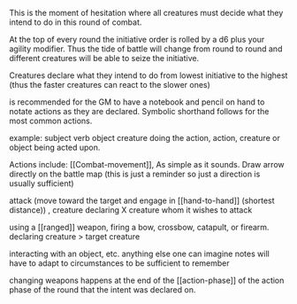This is the moment of hesitation where all creatures must decide what they intend to do in this round of combat.

At the top of every round the initiative order is rolled by a d6 plus your agility modifier. Thus the tide of battle will change from round to round and different creatures will be able to seize the initiative.

Creatures declare what they intend to do from lowest initiative to the highest (thus the faster creatures can react to the slower ones)

is recommended for the GM to have a notebook and pencil on hand to notate actions as they are declared. Symbolic shorthand follows for the most common actions.

example: subject verb object
creature doing the action, action, creature or object being acted upon. 


Actions include:
[[Combat-movement]], 
As simple as it sounds.
Draw arrow directly on the battle map (this is just a reminder so just a direction is usually sufficient)

attack 
(move toward the target and engage in [[hand-to-hand]] (shortest distance)) , 
creature declaring X creature whom it wishes to attack 

using a [[ranged]] weapon, 
firing a bow, crossbow, catapult, or firearm.
declaring creature  > target creature

interacting with an object, etc.
anything else one can imagine
notes will have to adapt to circumstances to be sufficient to remember


changing weapons happens at the end of the [[action-phase]] of the action phase of the round that the intent was declared on.

